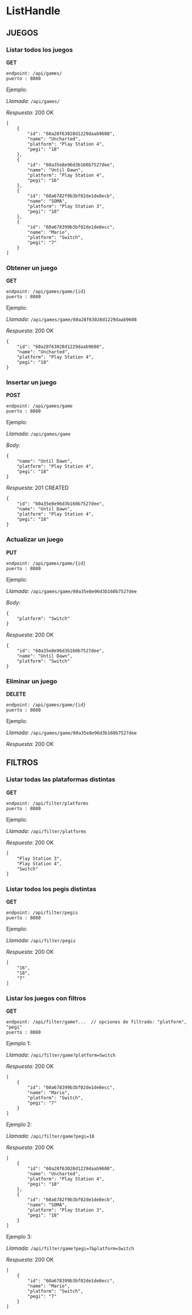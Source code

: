 # ListHandle

## JUEGOS

### Listar todos los juegos
**GET**
```
endpoint: /api/games/
puerto : 8080
```
Ejemplo:

*Llamada:* `/api/games/`

*Respuesta:* 200 OK
```
[
    {
        "id": "60a28f63028d1229daab9608",
        "name": "Uncharted",
        "platform": "Play Station 4",
        "pegi": "18"
    },
    {
        "id": "60a35e8e96d3b160b7527dee",
        "name": "Until Dawn",
        "platform": "Play Station 4",
        "pegi": "16"
    },
    {
        "id": "60a6782f9b3bf02de1de8ecb",
        "name": "SOMA",
        "platform": "Play Station 3",
        "pegi": "18"
    },
    {
        "id": "60a678399b3bf02de1de8ecc",
        "name": "Mario",
        "platform": "Switch",
        "pegi": "7"
    }
]
```

### Obtener un juego
**GET**
```
endpoint: /api/games/game/{id}
puerto : 8080
```
Ejemplo:

*Llamada:* `/api/games/game/60a28f63028d1229daab9608`

*Respuesta:* 200 OK
```
{
    "id": "60a28f63028d1229daab9608",
    "name": "Uncharted",
    "platform": "Play Station 4",
    "pegi": "18"
}
```
### Insertar un juego
**POST**
```
endpoint: /api/games/game
puerto : 8080
```
Ejemplo:

*Llamada:* `/api/games/game`

*Body:*
```
{
    "name": "Until Dawn",
    "platform": "Play Station 4",
    "pegi": "18"
}
```
*Respuesta:* 201 CREATED
```
{
    "id": "60a35e8e96d3b160b7527dee",
    "name": "Until Dawn",
    "platform": "Play Station 4",
    "pegi": "18"
}
```
### Actualizar un juego
**PUT**
```
endpoint: /api/games/game/{id}
puerto : 8080
```
Ejemplo:

*Llamada:* `/api/games/game/60a35e8e96d3b160b7527dee`

*Body:*
```
{
    "platform": "Switch"
}
```
*Respuesta:* 200 OK
```
{
    "id": "60a35e8e96d3b160b7527dee",
    "name": "Until Dawn",
    "platform": "Switch"
}
```
### Eliminar un juego
**DELETE**
```
endpoint: /api/games/game/{id}
puerto : 8080
```
Ejemplo:

*Llamada:* `/api/games/game/60a35e8e96d3b160b7527dee`

*Respuesta:* 200 OK

## FILTROS

### Listar todas las plataformas distintas
**GET**
```
endpoint: /api/filter/platforms
puerto : 8080
```
Ejemplo:

*Llamada:* `/api/filter/platforms`

*Respuesta:* 200 OK
```
[
    "Play Station 3",
    "Play Station 4",
    "Switch"
]
```

### Listar todos los pegis distintas
**GET**
```
endpoint: /api/filter/pegis
puerto : 8080
```
Ejemplo:

*Llamada:* `/api/filter/pegis`

*Respuesta:* 200 OK
```
[
    "16",
    "18",
    "7"
]
```
### Listar los juegos con filtros
**GET**
```
endpoint: /api/filter/game?...  // opciones de filtrado: "platform", "pegi"
puerto : 8080
```
Ejemplo 1:

*Llamada:* `/api/filter/game?platform=Switch`

*Respuesta:* 200 OK
```
[
    {
        "id": "60a678399b3bf02de1de8ecc",
        "name": "Mario",
        "platform": "Switch",
        "pegi": "7"
    }
]
```

Ejemplo 2:

*Llamada:* `/api/filter/game?pegi=18`

*Respuesta:* 200 OK
```
[
    {
        "id": "60a28f63028d1229daab9608",
        "name": "Uncharted",
        "platform": "Play Station 4",
        "pegi": "18"
    },
    {
        "id": "60a6782f9b3bf02de1de8ecb",
        "name": "SOMA",
        "platform": "Play Station 3",
        "pegi": "18"
    }
]
```

Ejemplo 3:

*Llamada:* `/api/filter/game?pegi=7&platform=Switch`

*Respuesta:* 200 OK
```
[
    {
        "id": "60a678399b3bf02de1de8ecc",
        "name": "Mario",
        "platform": "Switch",
        "pegi": "7"
    }
]
```